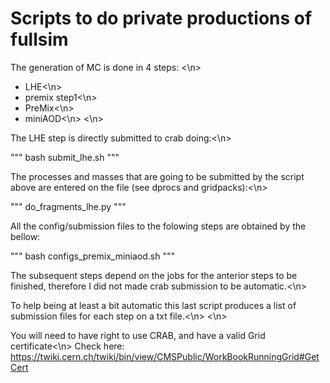 # Scripts to do private productions of fullsim

The generation of MC is done in 4 steps:
<\n>
- LHE<\n>
- premix step1<\n>
- PreMix<\n>
- miniAOD<\n>
<\n>

The LHE step is directly submitted to crab doing:<\n>

"""
bash submit_lhe.sh
"""

The processes and masses that are going to be submitted by the script above are entered on the file (see dprocs and gridpacks):<\n>

"""
do_fragments_lhe.py
"""

All the config/submission files to the folowing steps are obtained by the bellow:

"""
bash configs_premix_miniaod.sh
"""

The subsequent steps depend on the jobs for the anterior steps to be finished, therefore I did not made crab submission to be automatic.<\n>

To help being at least a bit automatic this last script produces a list of submission files for each step on a txt file.<\n>
<\n>

You will need to have right to use CRAB, and have a valid Grid certificate<\n>
Check here: https://twiki.cern.ch/twiki/bin/view/CMSPublic/WorkBookRunningGrid#GetCert
